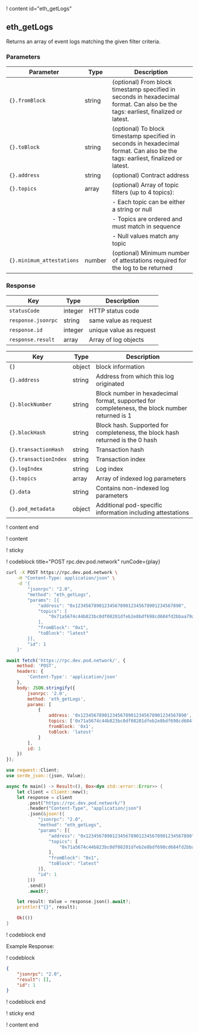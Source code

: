 <script>
    async function play() {
        return fetch('https://rpc.dev.pod.network/', {
            method: 'POST',
            headers: {
                'Content-Type': 'application/json'
            },
            body: JSON.stringify({
                jsonrpc: '2.0',
                method: 'eth_getLogs',
                params: [{
                    address: '0x1234567890123456789012345678901234567890',
                    topics: [
                        '0x71a5674c44b823bc0df08201dfeb2e8bdf698cd684fd2bbaa79adcf2c99fc186'
                    ],
                    fromBlock: '0x1',
                    toBlock: 'latest'
                }],
                id: 1
            })
        });
    }
</script>

! content id="eth_getLogs"

## eth_getLogs

Returns an array of event logs matching the given filter criteria.

### Parameters

| Parameter                 | Type   | Description                                                                                                                      |
| ------------------------- | ------ | -------------------------------------------------------------------------------------------------------------------------------- |
| `{}.fromBlock`            | string | (optional) From block timestamp specified in seconds in hexadecimal format. Can also be the tags: earliest, finalized or latest. |
| `{}.toBlock`              | string | (optional) To block timestamp specified in seconds in hexadecimal format. Can also be the tags: earliest, finalized or latest.   |
| `{}.address`              | string | (optional) Contract address                                                                                                      |
| `{}.topics`               | array  | (optional) Array of topic filters (up to 4 topics):                                                                              |
|                           |        | - Each topic can be either a string or null                                                                                      |
|                           |        | - Topics are ordered and must match in sequence                                                                                  |
|                           |        | - Null values match any topic                                                                                                    |
| `{}.minimum_attestations` | number | (optional) Minimum number of attestations required for the log to be returned                                                    |

### Response

| Key                | Type    | Description             |
| ------------------ | ------- | ----------------------- |
| `statusCode`       | integer | HTTP status code        |
| `response.jsonrpc` | string  | same value as request   |
| `response.id`      | integer | unique value as request |
| `response.result`  | array   | Array of log objects    |

| Key                   | Type   | Description                                                                                    |
| --------------------- | ------ | ---------------------------------------------------------------------------------------------- |
| `{}`                  | object | block information                                                                              |
| `{}.address`          | string | Address from which this log originated                                                         |
| `{}.blockNumber`      | string | Block number in hexadecimal format, supported for completeness, the block number returned is 1 |
| `{}.blockHash`        | string | Block hash. Supported for completeness, the block hash returned is the 0 hash                  |
| `{}.transactionHash`  | string | Transaction hash                                                                               |
| `{}.transactionIndex` | string | Transaction index                                                                              |
| `{}.logIndex`         | string | Log index                                                                                      |
| `{}.topics`           | array  | Array of indexed log parameters                                                                |
| `{}.data`             | string | Contains non-indexed log parameters                                                            |
| `{}.pod_metadata`     | object | Additional pod-specific information including attestations                                     |

! content end

! content

! sticky

! codeblock title="POST rpc.dev.pod.network" runCode={play}

```bash alias="curl"
curl -X POST https://rpc.dev.pod.network \
    -H "Content-Type: application/json" \
    -d '{
        "jsonrpc": "2.0",
        "method": "eth_getLogs",
        "params": [{
            "address": "0x1234567890123456789012345678901234567890",
            "topics": [
                "0x71a5674c44b823bc0df08201dfeb2e8bdf698cd684fd2bbaa79adcf2c99fc186"
            ],
            "fromBlock": "0x1",
            "toBlock": "latest"
        }],
        "id": 1
    }'
```

```js alias="javascript"
await fetch('https://rpc.dev.pod.network/', {
	method: 'POST',
	headers: {
		'Content-Type': 'application/json'
	},
	body: JSON.stringify({
		jsonrpc: '2.0',
		method: 'eth_getLogs',
		params: [
			{
				address: '0x1234567890123456789012345678901234567890',
				topics: ['0x71a5674c44b823bc0df08201dfeb2e8bdf698cd684fd2bbaa79adcf2c99fc186'],
				fromBlock: '0x1',
				toBlock: 'latest'
			}
		],
		id: 1
	})
});
```

```rust alias="rust"
use reqwest::Client;
use serde_json::{json, Value};

async fn main() -> Result<(), Box<dyn std::error::Error>> {
    let client = Client::new();
    let response = client
        .post("https://rpc.dev.pod.network/")
        .header("Content-Type", "application/json")
        .json(&json!({
            "jsonrpc": "2.0",
            "method": "eth_getLogs",
            "params": [{
                "address": "0x1234567890123456789012345678901234567890",
                "topics": [
                    "0x71a5674c44b823bc0df08201dfeb2e8bdf698cd684fd2bbaa79adcf2c99fc186"
                ],
                "fromBlock": "0x1",
                "toBlock": "latest"
            }],
            "id": 1
        }))
        .send()
        .await?;

    let result: Value = response.json().await?;
    println!("{}", result);

    Ok(())
}
```

! codeblock end

Example Response:

! codeblock

```json
{
	"jsonrpc": "2.0",
	"result": [],
	"id": 1
}
```

! codeblock end

! sticky end

! content end
